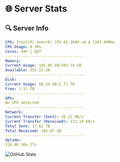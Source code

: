 # 🌐 Server Stats
## 🔍 Server Info
```yaml
CPU: Intel(R) Xeon(R) CPU E5-2699 v4 @ 1307.89MHz
CPU Usage: 0.50%
Cores: 44P | 88T
-----------------------------------
Memory:
Current Usage: 145.06 GB/503.74 GB
Available: 355.23 GB
-----------------------------------
Disk:
Current Usage: 60.24 GB/1.71 TB
Free: 1.57 TB
-----------------------------------
GPU:
No GPU detected
-----------------------------------
Network:
Current Transfer (Sent): 16.22 MB/s
Current Transfer (Received): 123.18 KB/s
Total Sent: 17.62 TB
Total Received: 165.07 GB
-----------------------------------
Uptime:
11d 0h 36m 27s
```
![GitHub Stats](https://img.shields.io/badge/Updated-2025-03-18_21:59:16-blue)